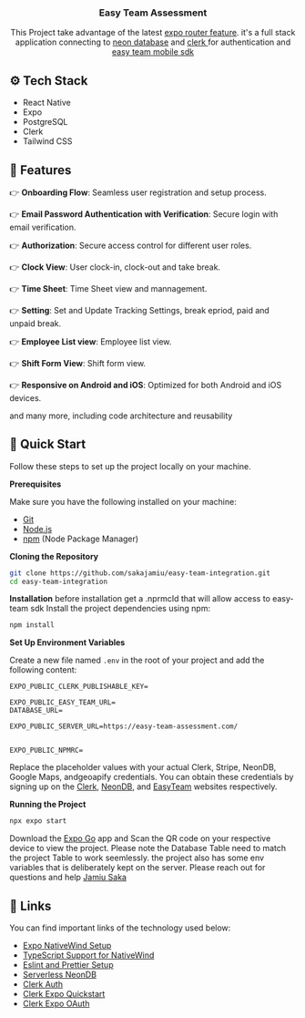 <div align="center">
<h3 align="center"> Easy Team Assessment</h3>
 <div align="center">
    This Project take advantage of the latest <a href="https://docs.expo.dev/router/introduction/" target="_blank">expo router feature</a>. it's a full stack application connecting to <a href="htpps://neon.tech/" target="_blank" >neon database</a> and <a href="https://clerk.com" target="_blank">clerk </a> for authentication and <a href="https://www.easyteam.com/" target="_blank">easy team  mobile sdk </a>    </div>
</div>

## <a name="tech-stack">⚙️ Tech Stack</a>
- React Native
- Expo
- PostgreSQL
- Clerk
- Tailwind CSS

## <a name="features">🔋 Features</a>
👉 **Onboarding Flow**: Seamless user registration and setup process.

👉 **Email Password Authentication with Verification**: Secure login with email verification.

👉 **Authorization**: Secure access control for different user roles.

👉 **Clock View**: User clock-in, clock-out and take break.

👉 **Time Sheet**: Time Sheet view and mannagement.

👉 **Setting**: Set and Update Tracking Settings, break epriod, paid and unpaid break.

👉 **Employee List view**: Employee list view.

👉 **Shift Form View**: Shift form view.

👉 **Responsive on Android and iOS**: Optimized for both Android and iOS devices.

and many more, including code architecture and reusability

## <a name="quick-start">🤸 Quick Start</a>

Follow these steps to set up the project locally on your machine.

**Prerequisites**

Make sure you have the following installed on your machine:

- [Git](https://git-scm.com/)
- [Node.js](https://nodejs.org/en)
- [npm](https://www.npmjs.com/) (Node Package Manager)

**Cloning the Repository**

```bash
git clone https://github.com/sakajamiu/easy-team-integration.git
cd easy-team-integration
```

**Installation**
before installation get a .nprmcId that will allow access to easy-team sdk
Install the project dependencies using npm:


```bash
npm install
```

**Set Up Environment Variables**

Create a new file named `.env` in the root of your project and add the following content:

```env
EXPO_PUBLIC_CLERK_PUBLISHABLE_KEY=

EXPO_PUBLIC_EASY_TEAM_URL=
DATABASE_URL=

EXPO_PUBLIC_SERVER_URL=https://easy-team-assessment.com/


EXPO_PUBLIC_NPMRC=

```

Replace the placeholder values with your actual Clerk, Stripe, NeonDB, Google Maps, andgeoapify credentials. You can
obtain these credentials by signing up on
the [Clerk](https://clerk.com/),  [NeonDB](https://neon.tech/), 
and [EasyTeam](https://www.easyteam.com/) websites respectively.

**Running the Project**

```bash
npx expo start
```

Download the [Expo Go](https://expo.dev/go) app and Scan the QR code on your respective device to view the project. Please note the Database Table need to match the project Table to work seemlessly. the project also has some env variables that is deliberately kept on the server. Please reach out for questions and help [Jamiu Saka](mailto:jamiusaka.a@gmail.com?subject=[GitHub]%20Easy%20Assessment%20Submission)


## <a name="links">🔗 Links</a>

You can find important links of the technology used below:

- <a href="https://www.nativewind.dev/quick-starts/expo" target="_blank">Expo NativeWind Setup</a>
- <a href="https://www.nativewind.dev/v4/getting-started/typescript" target="_blank">TypeScript Support for
  NativeWind</a>
- <a href="https://docs.expo.dev/guides/using-eslint/" target="_blank">Eslint and Prettier Setup</a>
- <a href="https://neon.tech/" target="_blank">Serverless NeonDB</a>
- <a href="https://go.clerk.com/DtiSBEI" target="_blank">Clerk Auth</a>
- <a href="https://clerk.com/docs/quickstarts/expo" target="_blank">Clerk Expo Quickstart</a>
- <a href="https://clerk.com/docs/custom-flows/oauth-connections" target="_blank">Clerk Expo OAuth</a>
